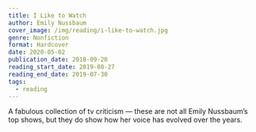 ```yaml
---
title: I Like to Watch
author: Emily Nussbaum
cover_image: /img/reading/i-like-to-watch.jpg
genre: Nonfiction
format: Hardcover
date: 2020-05-02
publication_date: 2018-09-20
reading_start_date: 2019-08-27
reading_end_date: 2019-07-30
tags:
  - reading
---
```


A fabulous collection of tv criticism — these are not all Emily Nussbaum’s top shows, but they do show how her voice has evolved over the years.
